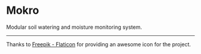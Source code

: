 # Mokro

Modular soil watering and moisture monitoring system.

---

Thanks to <a href="https://www.flaticon.com/free-icons/water" title="water icons">Freepik - Flaticon</a> for providing an awesome icon for the project.
